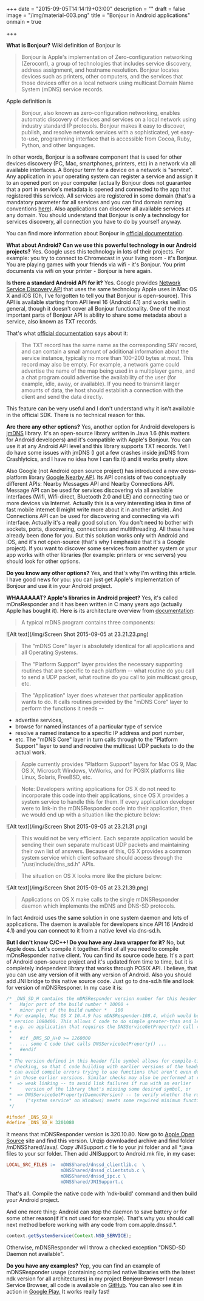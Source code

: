 +++
date = "2015-09-05T14:14:19+03:00"
description = ""
draft = false
image = "/img/material-003.png"
title = "Bonjour in Android applications"
onmain = true

+++

**What is Bonjour?** 
Wiki definition of Bonjour is

> Bonjour is Apple's implementation of Zero-configuration networking (Zeroconf), a group of technologies that includes service discovery, address assignment, and hostname resolution. Bonjour locates devices such as printers, other computers, and the services that those devices offer on a local network using multicast Domain Name System (mDNS) service records.

<!--more-->

Apple definition is

> Bonjour, also known as zero-configuration networking, enables automatic discovery of devices and services on a local network using industry standard IP protocols. Bonjour makes it easy to discover, publish, and resolve network services with a sophisticated, yet easy-to-use, programming interface that is accessible from Cocoa, Ruby, Python, and other languages.

In other words, Bonjour is a software component that is used for other devices discovery (PC, Mac, smartphones, printers, etc) in a network via all available interfaces. A Bonjour term for a device on a network is "service". Any application in your operating system can register a service and assign it to an opened port on your computer (actually Bonjour does not guarantee that a port in service's metadata is opened and connected to the app that registered this service). All services are registered in some domain (that's a mandatory parameter for all services and you can find domain naming conventions [here](https://developer.apple.com/library/mac/documentation/Cocoa/Conceptual/NetServices/Articles/domainnames.html)). Also applications can discover all available services at any domain. You should understand that Bonjour is only a technology for services discovery, all connection you have to do by yourself anyway.

You can find more information about Bonjour in [official documentation](https://developer.apple.com/library/mac/documentation/Cocoa/Conceptual/NetServices/Introduction.html).

**What about Android? Can we use this powerful technology in our Android projects?** Yes. Google uses this technology in lots of their projects. For example: you try to connect to Chromecast in your living room - it's Bonjour. You are playing games with your friends via wifi - it's Bonjour. You print documents via wifi on your printer - Bonjour is here again.

**Is there a standard Android API for it?** Yes. Google provides [Network Service Discovery API](http://developer.android.com/training/connect-devices-wirelessly/nsd.html) that uses the same technology Apple uses in Mac OS X and iOS (Oh, I've forgotten to tell you that Bonjour is open-source). This API is available starting from API level 16 (Android 4.1) and works well in general, though it doesn't cover all Bonjour functionality. One of the most important parts of Bonjour API is ability to share some metadata about a service, also known as TXT records. 

That's what [official documentation](https://developer.apple.com/library/mac/documentation/Cocoa/Conceptual/NetServices/Articles/NetServicesArchitecture.html) says about it:

> The TXT record has the same name as the corresponding SRV record, and can contain a small amount of additional information about the service instance, typically no more than 100–200 bytes at most. This record may also be empty. For example, a network game could advertise the name of the map being used in a multiplayer game, and a chat program could advertise the availability of the user (for example, idle, away, or available). If you need to transmit larger amounts of data, the host should establish a connection with the client and send the data directly.

This feature can be very useful and I don't understand why it isn't available in the official SDK. There is no technical reason for this.

**Are there any other options?** Yes, another option for Android developers is [jmDNS](http://jmdns.sourceforge.net) library. It's an open-source library written in Java 1.6 (this matters for Android developers) and it's compatible with Apple's Bonjour. You can use it at any Android API level and this library supports TXT records. Yet I do have some issues with jmDNS (I got a few crashes inside jmDNS from Crashlytcics, and I have no idea how I can fix it) and it works pretty slow.

Also Google (not Android open source project) has introduced a new cross-platform library [Google Nearby API](https://developers.google.com/nearby/). Its API consists of two conceptually different APIs: Nearby Messages API and Nearby Connections API. Message API can be used for services discovering via all available interfaces (Wifi, Wifi-direct, Bluetooth 2.0 and LE) and connecting two or more devices via Internet. Actually this is a very interesting idea in time of fast mobile internet (I might write more about it in another article). And Connections API can be used for discovering and connecting via wifi interface. Actually it's a really good solution. You don't need to bother with sockets, ports, discovering, connections and multithreading. All these have already been done for you. But this solution works only with Android and iOS, and it's not open-source (that's why I emphasize that it's a Google project). If you want to discover some services from another system or your app works with other libraries (for example: printers or vnc servers) you should look for other options.

**Do you know any other options?** Yes, and that's why I'm writing this article. I have good news for you: you can just get Apple's implementation of Bonjour and use it in your Android project. 

**WHAAAAAAT? Apple's libraries in Android project?** Yes, it's called mDnsResponder and it has been written in C many years ago (actually Apple has bought it). Here is its architecture overview from [documentation](http://opensource.apple.com/source/mDNSResponder/mDNSResponder-66.3/README.txt?txt): 

> A typical mDNS program contains three components:

![Alt text](/img/Screen Shot 2015-09-05 at 23.21.23.png)

> The "mDNS Core" layer is absolutely identical for all applications and
all Operating Systems.

> The "Platform Support" layer provides the necessary supporting routines
that are specific to each platform -- what routine do you call to send
a UDP packet, what routine do you call to join multicast group, etc.

> The "Application" layer does whatever that particular application wants
to do. It calls routines provided by the "mDNS Core" layer to perform
the functions it needs --
 * advertise services,
 * browse for named instances of a particular type of service
 * resolve a named instance to a specific IP address and port number,
 * etc.
The "mDNS Core" layer in turn calls through to the "Platform Support"
layer to send and receive the multicast UDP packets to do the actual work.

> Apple currently provides "Platform Support" layers for Mac OS 9, Mac OS X,
Microsoft Windows, VxWorks, and for POSIX platforms like Linux, Solaris,
FreeBSD, etc.

> Note: Developers writing applications for OS X do not need to incorporate
this code into their applications, since OS X provides a system service to
handle this for them. If every application developer were to link-in the
mDNSResponder code into their application, then we would end up with a
situation like the picture below:

![Alt text](/img/Screen Shot 2015-09-05 at 23.21.31.png)

> This would not be very efficient. Each separate application would be sending
their own separate multicast UDP packets and maintaining their own list of
answers. Because of this, OS X provides a common system service which client
software should access through the "/usr/include/dns_sd.h" APIs.

> The situation on OS X looks more like the picture below:

![Alt text](/img/Screen Shot 2015-09-05 at 23.21.39.png)

> Applications on OS X make calls to the single mDNSResponder daemon
which implements the mDNS and DNS-SD protocols.

In fact Android uses the same solution in one system daemon and lots of applications. The daemon is available for developers since API 16 (Android 4.1) and you can connect to it from a native level via dns-sd.h.

**But I don't know C/C++! Do you have any Java wrapper for it?** No, but Apple does. Let's compile it together. First of all you need to compile mDnsResponder native client. You can find its source code [here](https://android.googlesource.com/platform/external/mdnsresponder/). It's a part of Android open-source project and it's updated from time to time, but it is completely independent library that works through POSIX API. I believe, that you can use any version of it with any version of Android. Also you should add JNI bridge to this native source code. Just go to dns-sd.h file and look for version of mDNSResponer. In my case it is:

~~~c
/* _DNS_SD_H contains the mDNSResponder version number for this header file, formatted as follows:
 *   Major part of the build number * 10000 +
 *   minor part of the build number *   100
 * For example, Mac OS X 10.4.9 has mDNSResponder-108.4, which would be represented as
 * version 1080400. This allows C code to do simple greater-than and less-than comparisons:
 * e.g. an application that requires the DNSServiceGetProperty() call (new in mDNSResponder-126) can check:
 *
 *   #if _DNS_SD_H+0 >= 1260000
 *   ... some C code that calls DNSServiceGetProperty() ...
 *   #endif
 *
 * The version defined in this header file symbol allows for compile-time
 * checking, so that C code building with earlier versions of the header file
 * can avoid compile errors trying to use functions that aren't even defined
 * in those earlier versions. Similar checks may also be performed at run-time:
 *  => weak linking -- to avoid link failures if run with an earlier
 *     version of the library that's missing some desired symbol, or
 *  => DNSServiceGetProperty(DaemonVersion) -- to verify whether the running daemon
 *     ("system service" on Windows) meets some required minimum functionality level.
 */

#ifndef _DNS_SD_H
#define _DNS_SD_H 3201080
~~~

It means that mDNSResponder version is 320.10.80. Now go to [Apple Open Source](http://opensource.apple.com/tarballs/mDNSResponder/) site and find this version. Unzip downloaded archive and find folder /mDNSShared/Java/. Copy JNISupport.c file to your jni folder and all *.java files to your scr folder. Then add JNISupport to Android.mk file, in my case:

~~~makefile
LOCAL_SRC_FILES :=  mDNSShared/dnssd_clientlib.c  \
                    mDNSShared/dnssd_clientstub.c \
                    mDNSShared/dnssd_ipc.c \
                    mDNSShared/JNISupport.c
~~~

That's all. Compile the native code with 'ndk-build' command and then build your Android project. 

And one more thing: Android can stop the daemon to save battery or for some other reason(if it's not used for example). That's why you should call next method before working with any code from com.apple.dnssd.*.

~~~java
context.getSystemService(Context.NSD_SERVICE);
~~~

Otherwise, mDNSResponder will throw a checked exception "DNSD-SD Daemon not available".

**Do you have any examples?** Yep, you can find an example of mDNSResponder usage (containing compiled native libraries with  the latest ndk version for all architectures) in my project ~~Bonjour Browser~~ I mean Service Browser, all code is available on [GitHub](https://github.com/andriydruk/BonjourBrowser). You can also see it in action in [Google Play.](https://play.google.com/store/apps/details?id=com.druk.servicebrowser&hl=en) It works really fast!
